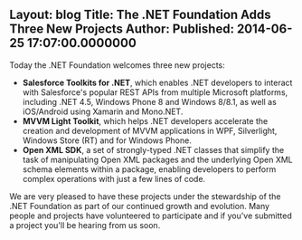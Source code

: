 Layout: blog
Title: The .NET Foundation Adds Three New Projects
Author: 
Published: 2014-06-25 17:07:00.0000000
---
<p>Today the .NET Foundation welcomes three new projects:</p>

<ul>
<li><strong>Salesforce Toolkits for .NET</strong>, which enables .NET developers to interact with Salesforce's popular REST APIs from multiple Microsoft platforms, including .NET 4.5, Windows Phone 8 and Windows 8/8.1, as well as iOS/Android using Xamarin and Mono.NET.</li>
<li><strong>MVVM Light Toolkit</strong>, which helps .NET developers accelerate the creation and development of MVVM applications in WPF, Silverlight, Windows Store (RT) and for Windows Phone.</li>
<li><strong>Open XML SDK</strong>, a set of strongly-typed .NET classes that simplify the task of manipulating Open XML packages and the underlying Open XML schema elements within a package, enabling developers to perform complex operations with just a few lines of code.</li>
</ul>

<p>We are very pleased to have these projects under the stewardship of the .NET Foundation as part of our continued growth and evolution. Many people and projects have volunteered to participate and if you've submitted a project you'll be hearing from us soon.</p>
